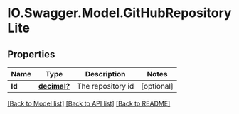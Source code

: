 # IO.Swagger.Model.GitHubRepositoryLite
## Properties

Name | Type | Description | Notes
------------ | ------------- | ------------- | -------------
**Id** | [**decimal?**](BigDecimal.md) | The repository id | [optional] 

[[Back to Model list]](../README.md#documentation-for-models) [[Back to API list]](../README.md#documentation-for-api-endpoints) [[Back to README]](../README.md)


